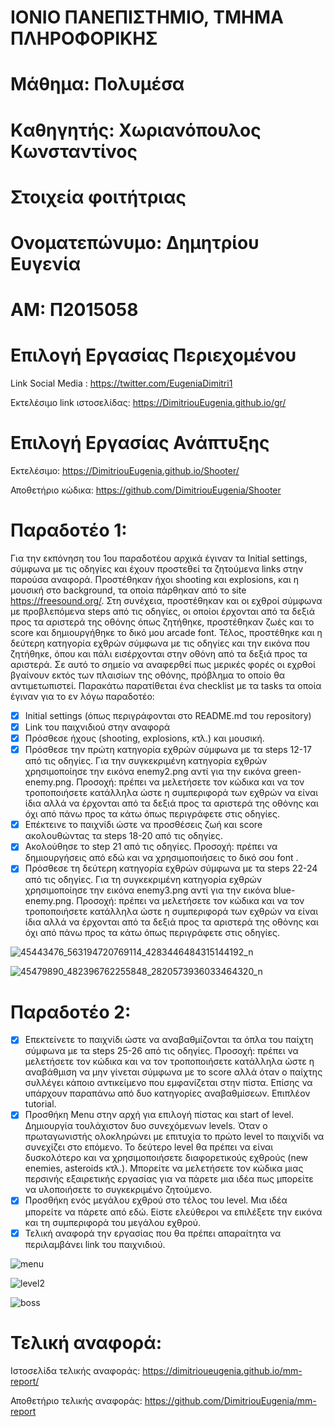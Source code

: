 # ΙΟΝΙΟ ΠΑΝΕΠΙΣΤΗΜΙΟ, ΤΜΗΜΑ ΠΛΗΡΟΦΟΡΙΚΗΣ

 # Μάθημα: Πολυμέσα

# Kαθηγητής: Χωριανόπουλος Κωνσταντίνος

# Στοιχεία φοιτήτριας

# Ονοματεπώνυμο: Δημητρίου Ευγενία

# ΑΜ: Π2015058

# Επιλογή Εργασίας Περιεχομένου

Link Social Media : https://twitter.com/EugeniaDimitri1

Εκτελέσιμο link ιστοσελίδας: https://DimitriouEugenia.github.io/gr/



# Επιλογή Εργασίας Ανάπτυξης

Εκτελέσιμο: https://DimitriouEugenia.github.io/Shooter/

Αποθετήριο κώδικα: https://github.com/DimitriouEugenia/Shooter

# Παραδοτέο 1:

Για την εκπόνηση του 1ου παραδοτέου αρχικά έγιναν τα Initial settings, σύμφωνα με τις οδηγίες και έχουν προστεθεί τα ζητούμενα links στην παρούσα αναφορά. Προστέθηκαν ήχοι shooting και explosions, και η μουσική στο background, τα οποία πάρθηκαν από το site https://freesound.org/. Στη συνέχεια, προστέθηκαν και οι εχθροί σύμφωνα με προβλεπόμενα steps από τις οδηγίες, οι οποίοι έρχονται από τα δεξιά προς τα αριστερά της οθόνης όπως ζητήθηκε, προστέθηκαν ζωές και το score και δημιουργήθηκε το δικό μου arcade font. Τέλος, προστέθηκε και η δεύτερη κατηγορία εχθρών σύμφωνα με τις οδηγίες και την εικόνα που ζητήθηκε, όπου και πάλι εισέρχονται στην οθόνη από τα δεξιά προς τα αριστερά. Σε αυτό το σημείο να αναφερθεί πως μερικές φορές οι εχρθοί βγαίνουν εκτός των πλαισίων της οθόνης, πρόβλημα το οποίο θα αντιμετωπιστεί. Παρακάτω παρατίθεται ένα checklist με τα tasks τα οποία έγιναν για το εν λόγω παραδοτέο:

- [x] Initial settings (όπως περιγράφονται στο README.md του repository)
- [x] Link του παιχνιδιού στην αναφορά
- [x] Πρόσθεσε ήχους (shooting, explosions, κτλ.) και μουσική.
- [x] Πρόσθεσε την πρώτη κατηγορία εχθρών σύμφωνα με τα steps 12-17 από τις οδηγίες. Για την συγκεκριμένη κατηγορία εχθρών χρησιμοποίησε την εικόνα enemy2.png αντί για την εικόνα green-enemy.png. Προσοχή: πρέπει να μελετήσετε τον κώδικα και να τον τροποποιήσετε κατάλληλα ώστε η συμπεριφορά των εχθρών να είναι ίδια αλλά να έρχονται από τα δεξιά προς τα αριστερά της οθόνης και όχι από πάνω προς τα κάτω όπως περιγράφετε στις οδηγίες.
- [x] Επέκτεινε το παιχνίδι ώστε να προσθέσεις ζωή και score ακολουθώντας τα steps 18-20 από τις οδηγίες.
- [x] Ακολούθησε το step 21 από τις οδηγίες. Προσοχή: πρέπει να δημιουργήσεις από εδώ και να χρησιμοποιήσεις το δικό σου font .
- [x] Πρόσθεσε τη δεύτερη κατηγορία εχθρών σύμφωνα με τα steps 22-24 από τις οδηγίες. Για τη συγκεκριμένη κατηγορία εχθρών χρησιμοποίησε την εικόνα enemy3.png αντί για την εικόνα blue-enemy.png. Προσοχή: πρέπει να μελετήσετε τον κώδικα και να τον τροποποιήσετε κατάλληλα ώστε η συμπεριφορά των εχθρών να είναι ίδια αλλά να έρχονται από τα δεξιά προς τα αριστερά της οθόνης και όχι από πάνω προς τα κάτω όπως περιγράφετε στις οδηγίες.

![45443476_563194720769114_4283446484315144192_n](https://user-images.githubusercontent.com/32716043/48064188-d43c4680-e1cf-11e8-9605-c0eb6f57a723.png)

![45479890_482396762255848_2820573936033464320_n](https://user-images.githubusercontent.com/32716043/48064220-eae29d80-e1cf-11e8-85f1-108cd27a0bbb.png)

# Παραδοτέο 2:

- [x]  Επεκτείνετε το παιχνίδι ώστε να αναβαθμίζονται τα όπλα του παίχτη σύμφωνα με τα steps 25-26 από τις οδηγίες. Προσοχή: πρέπει να μελετήσετε τον κώδικα και να τον τροποποιήσετε κατάλληλα ώστε η αναβάθμιση να μην γίνεται σύμφωνα με το score αλλά όταν ο παίχτης συλλέγει κάποιο αντικείμενο που εμφανίζεται στην πίστα. Επίσης να υπάρχουν παραπάνω από δυο κατηγορίες αναβαθμίσεων. Επιπλέον tutorial.
- [x] Προσθήκη Μenu στην αρχή για επιλογή πίστας και start of level. Δημιουργία τουλάχιστον δυο συνεχόμενων levels. Όταν ο πρωταγωνιστής ολοκληρώνει με επιτυχία το πρώτο level το παιχνίδι να συνεχίζει στο επόμενο. Το δεύτερο level θα πρέπει να είναι δυσκολότερο και να χρησιμοποιήσετε διαφορετικούς εχθρούς (new enemies, asteroids κτλ.). Μπορείτε να μελετήσετε τον κώδικα μιας περσινής εξαιρετικής εργασίας για να πάρετε μια ιδέα πως μπορείτε να υλοποιήσετε το συγκεκριμένο ζητούμενο.
- [x] Προσθήκη ενός μεγάλου εχθρού στο τέλος του level. Μια ιδέα μπορείτε να πάρετε από εδώ. Είστε ελεύθεροι να επιλέξετε την εικόνα και τη συμπεριφορά του μεγάλου εχθρού.
- [x] Τελική αναφορά την εργασίας που θα πρέπει απαραίτητα να περιλαμβάνει link του παιχνιδιού.

![menu](https://user-images.githubusercontent.com/32716043/50249353-7150e880-03e6-11e9-88b6-80a04f361f4b.png)

![level2](https://user-images.githubusercontent.com/32716043/50249414-a52c0e00-03e6-11e9-8d1d-0a12db6d0998.png)

![boss](https://user-images.githubusercontent.com/32716043/50249512-e8867c80-03e6-11e9-8ed9-7b1fda1a9c5f.png)

# Τελική αναφορά:

Ιστοσελίδα τελικής αναφοράς: https://dimitrioueugenia.github.io/mm-report/

Αποθετήριο τελικής αναφοράς: https://github.com/DimitriouEugenia/mm-report
